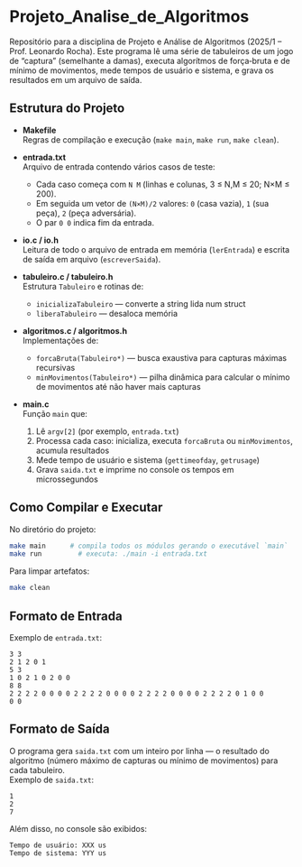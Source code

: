 # Projeto_Analise_de_Algoritmos

Repositório para a disciplina de Projeto e Análise de Algoritmos (2025/1 – Prof. Leonardo Rocha). Este programa lê uma série de tabuleiros de um jogo de “captura” (semelhante a damas), executa algorítmos de força‑bruta e de mínimo de movimentos, mede tempos de usuário e sistema, e grava os resultados em um arquivo de saída.

## Estrutura do Projeto

- **Makefile**  
  Regras de compilação e execução (`make main`, `make run`, `make clean`).

- **entrada.txt**  
  Arquivo de entrada contendo vários casos de teste:
  - Cada caso começa com `N M` (linhas e colunas, 3 ≤ N,M ≤ 20; N×M ≤ 200).
  - Em seguida um vetor de `(N×M)/2` valores: `0` (casa vazia), `1` (sua peça), `2` (peça adversária).
  - O par `0 0` indica fim da entrada.

- **io.c / io.h**  
  Leitura de todo o arquivo de entrada em memória (`lerEntrada`) e escrita de saída em arquivo (`escreverSaida`).

- **tabuleiro.c / tabuleiro.h**  
  Estrutura `Tabuleiro` e rotinas de:
  - `inicializaTabuleiro` — converte a string lida num struct   
  - `liberaTabuleiro` — desaloca memória

- **algoritmos.c / algoritmos.h**  
  Implementações de:
  - `forcaBruta(Tabuleiro*)` — busca exaustiva para capturas máximas recursivas  
  - `minMovimentos(Tabuleiro*)` — pilha dinâmica para calcular o mínimo de movimentos até não haver mais capturas

- **main.c**  
  Função `main` que:
  1. Lê `argv[2]` (por exemplo, `entrada.txt`)  
  2. Processa cada caso: inicializa, executa `forcaBruta` ou `minMovimentos`, acumula resultados  
  3. Mede tempo de usuário e sistema (`gettimeofday`, `getrusage`)  
  4. Grava `saida.txt` e imprime no console os tempos em microssegundos

## Como Compilar e Executar

No diretório do projeto:

```bash
make main      # compila todos os módulos gerando o executável `main`
make run         # executa: ./main -i entrada.txt
```

Para limpar artefatos:

```bash
make clean
```

## Formato de Entrada

Exemplo de `entrada.txt`:

```
3 3
2 1 2 0 1
5 3
1 0 2 1 0 2 0 0
8 8
2 2 2 2 0 0 0 0 2 2 2 2 0 0 0 0 2 2 2 2 0 0 0 0 2 2 2 2 0 1 0 0
0 0
```

## Formato de Saída

O programa gera `saida.txt` com um inteiro por linha — o resultado do algoritmo (número máximo de capturas ou mínimo de movimentos) para cada tabuleiro.  
Exemplo de `saida.txt`:

```
1
2
7
```

Além disso, no console são exibidos:

```
Tempo de usuário: XXX us
Tempo de sistema: YYY us
```


